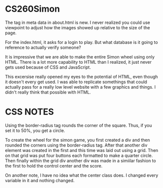 # CS260Simon
The tag in meta data in about.html is new. I never realized you could use viewpoint to adjust how the images showed up relative to the size of the page. 

For the index.html, it asks for a login to play. But what database is it going to reference to actually verify someone?

It is impressive that we are able to make the entire Simon wheel using only HTML. There is a lot more capability to HTML than I realized, it just never gets used because of CSS and JavaScript. 

This excersise really opened my eyes to the potential of HTML, even though it doesn't every get used. I was able to replicate somethings that could actually pass for a really low level website with a few graphics and things. I didn't really think that possible with HTML. 

# CSS NOTES
Using the border-radius tag rounds the corner of the square. Thus, if you set it to 50%, you get a circle. 

To create the wheel for the simon game, you first created a div and then rounded the corners using the border-radius tag. After that another div element was created in the first and this time was laid out using a grid. Then on that grid was put four buttons each formatted to make a quarter circle. Then finally within the grid div another div was made in a simiilar fashion to the first to hold the control center and the score. 

On another note, I have no idea what the center class does. I changed every variable in it and nothing changed. 